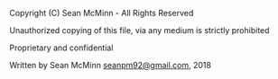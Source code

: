 Copyright (C) Sean McMinn - All Rights Reserved

Unauthorized copying of this file, via any medium is strictly prohibited

Proprietary and confidential

Written by Sean McMinn <seanpm92@gmail.com>, 2018

